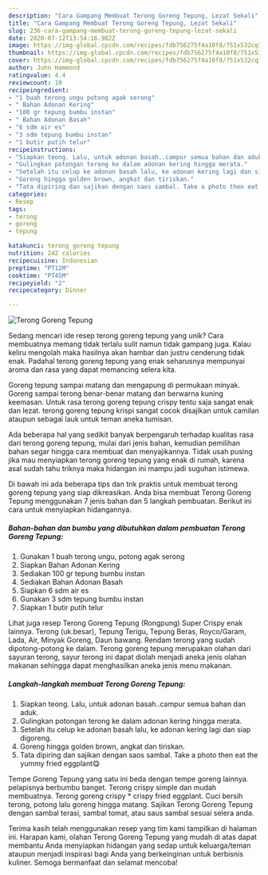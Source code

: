 ```yaml
---
description: "Cara Gampang Membuat Terong Goreng Tepung, Lezat Sekali"
title: "Cara Gampang Membuat Terong Goreng Tepung, Lezat Sekali"
slug: 236-cara-gampang-membuat-terong-goreng-tepung-lezat-sekali
date: 2020-07-12T13:54:16.982Z
image: https://img-global.cpcdn.com/recipes/fdb756275f4a10f8/751x532cq70/terong-goreng-tepung-foto-resep-utama.jpg
thumbnail: https://img-global.cpcdn.com/recipes/fdb756275f4a10f8/751x532cq70/terong-goreng-tepung-foto-resep-utama.jpg
cover: https://img-global.cpcdn.com/recipes/fdb756275f4a10f8/751x532cq70/terong-goreng-tepung-foto-resep-utama.jpg
author: John Hammond
ratingvalue: 4.4
reviewcount: 10
recipeingredient:
- "1 buah terong ungu potong agak serong"
- " Bahan Adonan Kering"
- "100 gr tepung bumbu instan"
- " Bahan Adonan Basah"
- "6 sdm air es"
- "3 sdm tepung bumbu instan"
- "1 butir putih telur"
recipeinstructions:
- "Siapkan teong. Lalu, untuk adonan basah..campur semua bahan dan aduk."
- "Gulingkan potongan terong ke dalam adonan kering hingga merata."
- "Setelah itu celup ke adonan basah lalu, ke adonan kering lagi dan siap digoreng."
- "Goreng hingga golden brown, angkat dan tiriskan."
- "Tata dipiring dan sajikan dengan saos sambal. Take a photo then eat the yummy fried eggplant😋"
categories:
- Resep
tags:
- terong
- goreng
- tepung

katakunci: terong goreng tepung 
nutrition: 242 calories
recipecuisine: Indonesian
preptime: "PT12M"
cooktime: "PT45M"
recipeyield: "2"
recipecategory: Dinner

---
```



![Terong Goreng Tepung](https://img-global.cpcdn.com/recipes/fdb756275f4a10f8/751x532cq70/terong-goreng-tepung-foto-resep-utama.jpg)

Sedang mencari ide resep terong goreng tepung yang unik? Cara membuatnya memang tidak terlalu sulit namun tidak gampang juga. Kalau keliru mengolah maka hasilnya akan hambar dan justru cenderung tidak enak. Padahal terong goreng tepung yang enak seharusnya mempunyai aroma dan rasa yang dapat memancing selera kita.

Goreng tepung sampai matang dan mengapung di permukaan minyak. Goreng sampai terong benar-benar matang dan berwarna kuning keemasan. Untuk rasa terong goreng tepung crispy tentu saja sangat enak dan lezat. terong goreng tepung krispi sangat cocok disajikan untuk camilan ataupun sebagai lauk untuk teman aneka tumisan.

Ada beberapa hal yang sedikit banyak berpengaruh terhadap kualitas rasa dari terong goreng tepung, mulai dari jenis bahan, kemudian pemilihan bahan segar hingga cara membuat dan menyajikannya. Tidak usah pusing jika mau menyiapkan terong goreng tepung yang enak di rumah, karena asal sudah tahu triknya maka hidangan ini mampu jadi suguhan istimewa.


Di bawah ini ada beberapa tips dan trik praktis untuk membuat terong goreng tepung yang siap dikreasikan. Anda bisa membuat Terong Goreng Tepung menggunakan 7 jenis bahan dan 5 langkah pembuatan. Berikut ini cara untuk menyiapkan hidangannya.

<!--inarticleads1-->

##### Bahan-bahan dan bumbu yang dibutuhkan dalam pembuatan Terong Goreng Tepung:

1. Gunakan 1 buah terong ungu, potong agak serong
1. Siapkan  Bahan Adonan Kering
1. Sediakan 100 gr tepung bumbu instan
1. Sediakan  Bahan Adonan Basah
1. Siapkan 6 sdm air es
1. Gunakan 3 sdm tepung bumbu instan
1. Siapkan 1 butir putih telur


Lihat juga resep Terong Goreng Tepung (Rongpung) Super Crispy enak lainnya. Terong (uk.besar), Tepung Terigu, Tepung Beras, Royco/Garam, Lada, Air, Minyak Goreng, Daun bawang. Rendam terong yang sudah dipotong-potong ke dalam. Terong goreng tepung merupakan olahan dari sayuran terong, sayur terong ini dapat diolah menjadi aneka jenis olahan makanan sehingga dapat menghasilkan aneka jenis menu makanan. 

<!--inarticleads2-->

##### Langkah-langkah membuat Terong Goreng Tepung:

1. Siapkan teong. Lalu, untuk adonan basah..campur semua bahan dan aduk.
1. Gulingkan potongan terong ke dalam adonan kering hingga merata.
1. Setelah itu celup ke adonan basah lalu, ke adonan kering lagi dan siap digoreng.
1. Goreng hingga golden brown, angkat dan tiriskan.
1. Tata dipiring dan sajikan dengan saos sambal. Take a photo then eat the yummy fried eggplant😋


Tempe Goreng Tepung yang satu ini beda dengan tempe goreng lainnya. pelapisnya berbumbu banget. Terong crispy simple dan mudah membuatnya. Terong goreng crispy * crispy fried eggplant. Cuci bersih terong, potong lalu goreng hingga matang. Sajikan Terong Goreng Tepung dengan sambal terasi, sambal tomat, atau saus sambal sesuai selera anda. 

Terima kasih telah menggunakan resep yang tim kami tampilkan di halaman ini. Harapan kami, olahan Terong Goreng Tepung yang mudah di atas dapat membantu Anda menyiapkan hidangan yang sedap untuk keluarga/teman ataupun menjadi inspirasi bagi Anda yang berkeinginan untuk berbisnis kuliner. Semoga bermanfaat dan selamat mencoba!
